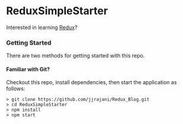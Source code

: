 # ReduxSimpleStarter

Interested in learning [Redux](https://www.udemy.com/react-redux/)?

### Getting Started

There are two methods for getting started with this repo.

#### Familiar with Git?
Checkout this repo, install dependencies, then start the application as follows:

```
> git clone https://github.com/jjrajani/Redux_Blog.git
> cd ReduxSimpleStarter
> npm install
> npm start
```
